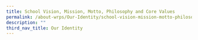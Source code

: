 ```yaml
---
title: School Vision, Mission, Motto, Philosophy and Core Values
permalink: /about-wrps/Our-Identity/school-vision-mission-motto-philosophy-corevalues/permalink/
description: ""
third_nav_title: Our Identity
---
```

